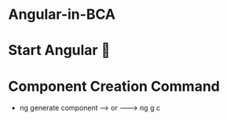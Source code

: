 # Angular-in-BCA

# Start Angular 🚀

# Component Creation Command

-   ng generate component <name> --> or ---> ng g c <name>
